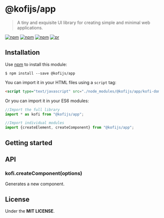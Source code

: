 # @kofijs/app

> A tiny and exquisite UI library for creating simple and minimal web applications.  

[![npm](https://img.shields.io/npm/v/@kofijs/app.svg?style=flat-square)](https://www.npmjs.com/package/@kofijs/app)
[![npm](https://img.shields.io/npm/dt/@kofijs/app.svg?style=flat-square)](https://www.npmjs.com/package/@kofijs/app)
[![npm](https://img.shields.io/npm/l/@kofijs/app.svg?style=flat-square)](https://github.com/jmjuanes/kofi)
[![pr](https://img.shields.io/badge/PRs-welcome-brightgreen.svg?style=flat-square)]()


## Installation

Use [npm](https://npmjs.com) to install this module: 

```
$ npm install --save @kofijs/app
```

You can import it in your HTML files using a `script` tag: 

```html
<script type="text/javascript" src="./node_modules/@kofijs/app/kofi-dom.js"></script>
```

Or you can import it in your ES6 modules: 

```javascript
//Import the full library
import * as kofi from "@kofijs/app";

//Import individual modules
import {createElement, createComponent} from "@kofijs/app";
```

## Getting started




## API

### kofi.createComponent(options)

Generates a new component. 

## License 

Under the **MIT LICENSE**.

